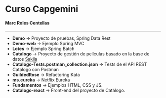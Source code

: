 # Curso Capgemini
#### Marc Roles Centellas
---
* __Demo__ -> Proyecto de pruebas, Spring Data Rest
* __Demo-web__ -> Ejemplo Spring MVC
* __Lotes__ -> Ejemplo Spring Batch
* __Catalogo__ -> Proyecto de gestión de películas basado en la base de datos [Sakila](http://trifulcas.com/wp-content/uploads/2018/03/sakila-er.png)
 * __Catalogo-Tests.postman_collection.json__ -> Tests de el API REST Catalogo con Postman
* __GuildedRose__ -> Refactoring Kata
* __ms.eureka__ -> Netflix Eureka
* __Fundamentos__ -> Ejemplos HTML, CSS y JS. 
* __Catalogo-react__ -> Front-end del proyecto de Catálogo. 